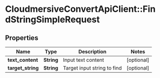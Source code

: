 # CloudmersiveConvertApiClient::FindStringSimpleRequest

## Properties
Name | Type | Description | Notes
------------ | ------------- | ------------- | -------------
**text_content** | **String** | Input text content | [optional] 
**target_string** | **String** | Target input string to find | [optional] 


